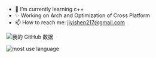 <!--
**cocochick/cocochick** is a ✨ _special_ ✨ repository because its `README.md` (this file) appears on your GitHub profile.
-->

- 🌱 I’m currently learning c++
- ✨ Working on Arch and Optimization of Cross Platform
- 📫 How to reach me: jiyishen217@gmail.com

![我的 GitHub 数据](https://github-readme-stats.vercel.app/api?username=cocochick&show_icons=true&theme=radical)

![most use language](https://github-readme-stats.vercel.app/api/top-langs/?username=cocochick&theme=radical&show_icons=true&layout=compact&langs_count=8)

